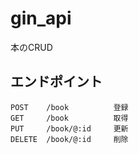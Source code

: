 # gin_api
本のCRUD
## エンドポイント
```
POST    /book          登録       
GET　　　/book          取得
PUT     /book/@:id     更新
DELETE  /book/@:id     削除
```


